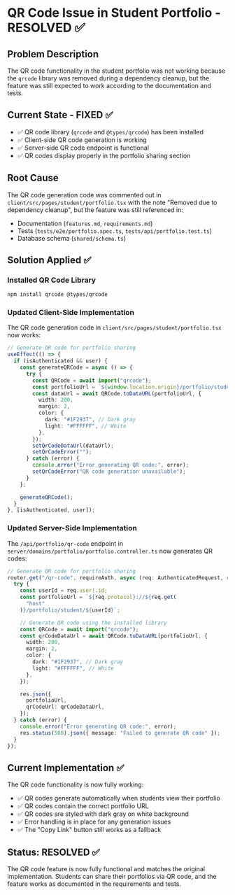 # QR Code Issue in Student Portfolio - RESOLVED ✅

## Problem Description

The QR code functionality in the student portfolio was not working because the `qrcode` library was removed during a dependency cleanup, but the feature was still expected to work according to the documentation and tests.

## Current State - FIXED ✅

- ✅ QR code library (`qrcode` and `@types/qrcode`) has been installed
- ✅ Client-side QR code generation is working
- ✅ Server-side QR code endpoint is functional
- ✅ QR codes display properly in the portfolio sharing section

## Root Cause

The QR code generation code was commented out in `client/src/pages/student/portfolio.tsx` with the note "Removed due to dependency cleanup", but the feature was still referenced in:

- Documentation (`features.md`, `requirements.md`)
- Tests (`tests/e2e/portfolio.spec.ts`, `tests/api/portfolio.test.ts`)
- Database schema (`shared/schema.ts`)

## Solution Applied ✅

### Installed QR Code Library

```bash
npm install qrcode @types/qrcode
```

### Updated Client-Side Implementation

The QR code generation code in `client/src/pages/student/portfolio.tsx` now works:

```typescript
// Generate QR code for portfolio sharing
useEffect(() => {
  if (isAuthenticated && user) {
    const generateQRCode = async () => {
      try {
        const QRCode = await import("qrcode");
        const portfolioUrl = `${window.location.origin}/portfolio/student/${user.id}`;
        const dataUrl = await QRCode.toDataURL(portfolioUrl, {
          width: 200,
          margin: 2,
          color: {
            dark: "#1F2937", // Dark gray
            light: "#FFFFFF", // White
          },
        });
        setQrCodeDataUrl(dataUrl);
        setQrCodeError("");
      } catch (error) {
        console.error("Error generating QR code:", error);
        setQrCodeError("QR code generation unavailable");
      }
    };

    generateQRCode();
  }
}, [isAuthenticated, user]);
```

### Updated Server-Side Implementation

The `/api/portfolio/qr-code` endpoint in `server/domains/portfolio/portfolio.controller.ts` now generates QR codes:

```typescript
// Generate QR code for portfolio sharing
router.get("/qr-code", requireAuth, async (req: AuthenticatedRequest, res) => {
  try {
    const userId = req.user!.id;
    const portfolioUrl = `${req.protocol}://${req.get(
      "host"
    )}/portfolio/student/${userId}`;

    // Generate QR code using the installed library
    const QRCode = await import("qrcode");
    const qrCodeDataUrl = await QRCode.toDataURL(portfolioUrl, {
      width: 200,
      margin: 2,
      color: {
        dark: "#1F2937", // Dark gray
        light: "#FFFFFF", // White
      },
    });

    res.json({
      portfolioUrl,
      qrCodeUrl: qrCodeDataUrl,
    });
  } catch (error) {
    console.error("Error generating QR code:", error);
    res.status(500).json({ message: "Failed to generate QR code" });
  }
});
```

## Current Implementation ✅

The QR code functionality is now fully working:

- ✅ QR codes generate automatically when students view their portfolio
- ✅ QR codes contain the correct portfolio URL
- ✅ QR codes are styled with dark gray on white background
- ✅ Error handling is in place for any generation issues
- ✅ The "Copy Link" button still works as a fallback

## Status: RESOLVED ✅

The QR code feature is now fully functional and matches the original implementation. Students can share their portfolios via QR code, and the feature works as documented in the requirements and tests.
